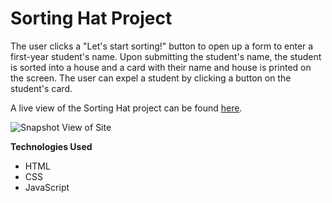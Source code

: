 # Sorting Hat Project
The user clicks a "Let's start sorting!" button to open up a form to enter a first-year student's name. Upon submitting the student's name, the student is sorted into a house and a card with their name and house is printed on the screen. The user can expel a student by clicking a button on the student's card.

A live view of the Sorting Hat project can be found [here](https://sorting-hat-by-kait.netlify.app/ "Sorting Hat Project").

![Snapshot View of Site](/assets/sorting-hat.gif)

**Technologies Used**
* HTML
* CSS
* JavaScript